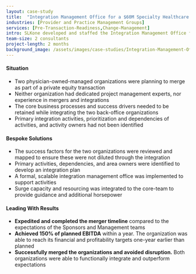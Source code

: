 ```yaml
---
layout: case-study
title:  "Integration Management Office for a $60M Specialty Healthcare Provider"
industries: [Provider and Practice Management Groups]
services: [Pre-Transaction-Readiness,Change-Management]
intro: SLKone developed and staffed the Integration Management Office for the merger of two like-sized specialty healthcare provider companies with over 25 offices and emerged as the largest provider in the region
team-size: 2 consultants
project-length: 2 months
background_image: /assets/images/case-studies/Integration-Management-Office-for-a-60M-Specialty-Healthcare-Provider.jpg
---
```


#### Situation
- Two physician-owned-managed organizations were planning to merge as part of a private equity transaction
- Neither organization had dedicated project management experts, nor experience in mergers and integrations
- The core business processes and success drivers needed to be retained while integrating the two back-office organizations
- Primary integration activities, prioritization and dependencies of activities, and activity owners had not been identified

#### Bespoke Solutions
- The success factors for the two organizations were reviewed and mapped to ensure these were not diluted through the integration
- Primary activities, dependencies, and area owners were identified to develop an integration plan
- A formal, scalable integration management office was implemented to support activities
- Surge capacity and resourcing was integrated to the core-team to provide guidance and additional horsepower

#### Leading With Results
- **Expedited and completed the merger timeline** compared to the expectations of the Sponsors and Management teams
- **Achieved 150% of planned EBITDA** within a year.  The organization was able to reach its financial and profitability targets one-year earlier than planned
- **Successfully merged the organizations and avoided disruption.**  Both organizations were able to functionally integrate and outperform expectations
